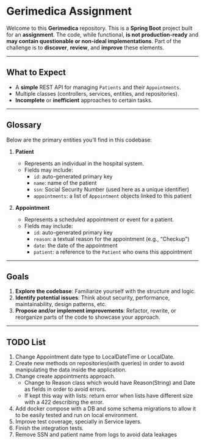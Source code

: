 # Gerimedica Assignment

Welcome to this **Gerimedica** repository. This is a **Spring Boot** project built for an **assignment**. The code, while functional, **is not production-ready** and **may contain questionable or non-ideal implementations**. Part of the challenge is to **discover**, **review**, and **improve** these elements.

---

## What to Expect

- A **simple** REST API for managing `Patients` and their `Appointments`.
- Multiple classes (controllers, services, entities, and repositories).
- **Incomplete** or **inefficient** approaches to certain tasks.

---

## Glossary

Below are the primary entities you’ll find in this codebase:

1. **Patient**
    - Represents an individual in the hospital system.
    - Fields may include:
        - `id`: auto-generated primary key
        - `name`: name of the patient
        - `ssn`: Social Security Number (used here as a unique identifier)
        - `appointments`: a list of `Appointment` objects linked to this patient

2. **Appointment**
    - Represents a scheduled appointment or event for a patient.
    - Fields may include:
        - `id`: auto-generated primary key
        - `reason`: a textual reason for the appointment (e.g., “Checkup”)
        - `date`: the date of the appointment
        - `patient`: a reference to the `Patient` who owns this appointment

---

## Goals

1. **Explore the codebase**: Familiarize yourself with the structure and logic.
2. **Identify potential issues**: Think about security, performance, maintainability, design patterns, etc.
3. **Propose and/or implement improvements**: Refactor, rewrite, or reorganize parts of the code to showcase your approach.

---

## TODO List

1. Change Appointment date type to LocalDateTime or LocalDate.
2. Create new methods on repositories(with queries) in order to avoid manipulating the data inside the application.
3. Change create appointments approach. 
     - Change to Reason class which would have Reason(String) and Date as fields in order to avoid errors.
     - If kept this way with lists: return error when lists have different size with a 422 describing the error. 
4. Add docker compose with a DB and some schema migrations to allow it to be easily tested and run on local environment. 
5. Improve test coverage, specially in Service layers. 
6. Finish the integration tests. 
7. Remove SSN and patient name from logs to avoid data leakages
